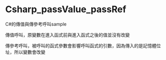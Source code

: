 # Csharp_passValue_passRef
C#的傳值與傳參考呼叫sample


傳值呼叫，原變數在進入函式前與進入函式之後的值並沒有改變

傳參考呼叫，被呼叫的函式參數會影響呼叫函式的引數，因為傳入的是記憶體位址，所以變數會改變
